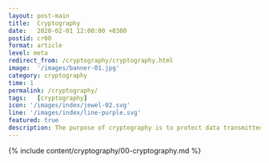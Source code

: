 ```yaml
---
layout: post-main
title:  Cryptography
date:   2020-02-01 12:00:00 +0300
postid: cr00
format: article
level: meta
redirect_from: /cryptography/cryptography.html
image:  '/images/banner-01.jpg'
category: cryptography
time: 1
permalink: /cryptography/
tags:   [cryptography]
icon: '/images/index/jewel-02.svg'
line: '/images/index/line-purple.svg'
featured: true
description: The purpose of cryptography is to protect data transmitted in the likely presence of an adversary
---
```


{% include content/cryptography/00-cryptography.md %}
